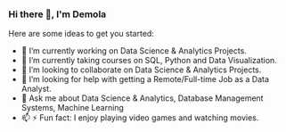 ### Hi there 👋,  I'm Demola


Here are some ideas to get you started:

- 🔭 I’m currently working on Data Science & Analytics Projects.
- 🌱 I’m currently taking courses on SQL, Python and Data Visualization.
- 👯 I’m looking to collaborate on Data Science & Analytics Projects.
- 🤔 I’m looking for help with getting a Remote/Full-time Job as a Data Analyst.
- 💬 Ask me about Data Science & Analytics, Database Management Systems, Machine Learning
- 📫 ⚡ Fun fact: I enjoy playing video games and watching movies.
